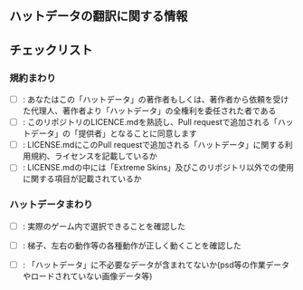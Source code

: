 ## ハットデータの翻訳に関する情報
<!-- ハットデータを追加してもローマ字や英語なので、それをどのように翻訳してほしいのか -->

## チェックリスト
### 規約まわり
- [ ] : あなたはこの「ハットデータ」の著作者もしくは、著作者から依頼を受けた代理人、著作者より「ハットデータ」の全権利を委任された者である
- [ ] : このリポジトリのLICENCE.mdを熟読し、Pull requestで追加される「ハットデータ」の「提供者」となることに同意します
- [ ] : LICENSE.mdにこのPull requestで追加される「ハットデータ」に関する利用規約、ライセンスを記載しているか
- [ ] : LICENSE.mdの中には「Extreme Skins」及びこのリポジトリ以外での使用に関する項目が記載されているか

### ハットデータまわり
- [ ] : 実際のゲーム内で選択できることを確認した
- [ ] : 梯子、左右の動作等の各種動作が正しく動くことを確認した
- [ ] : 「ハットデータ」に不必要なデータが含まれてないか(psd等の作業データやロードされていない画像データ等)

